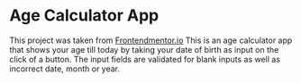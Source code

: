 # Age Calculator App

This project was taken from [Frontendmentor.io](https://www.frontendmentor.io/)
This is an age calculator app that shows your age till today by taking your date of birth as input on the click of a button.
The input fields are validated for blank inputs as well as incorrect date, month or year.
